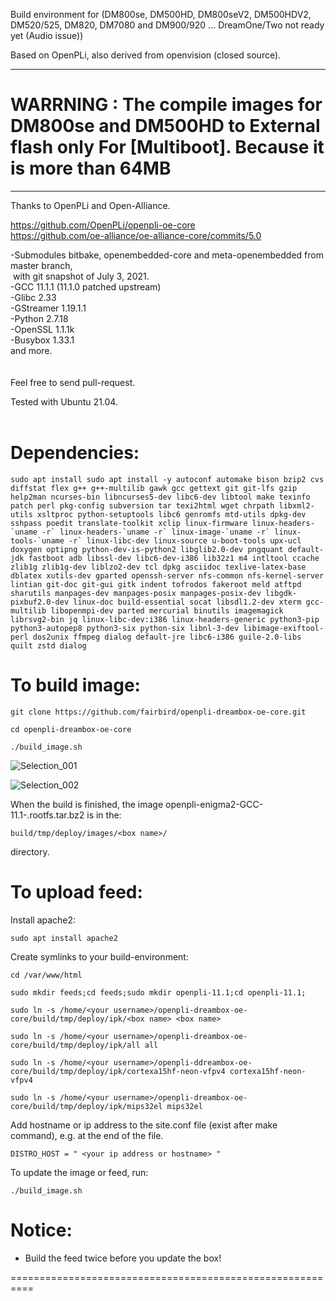 Build environment for (DM800se, DM500HD, DM800seV2, DM500HDV2, DM520/525, DM820, DM7080 and DM900/920 ... DreamOne/Two not ready yet (Audio issue))

Based on OpenPLi, also derived from openvision (closed source).<br>

 **************************************************************************************************************************
# WARRNING : The compile images for DM800se and DM500HD to External flash only For [Multiboot]. Because it is more than 64MB
 **************************************************************************************************************************

Thanks to OpenPLi and Open-Alliance.

https://github.com/OpenPLi/openpli-oe-core<br>
https://github.com/oe-alliance/oe-alliance-core/commits/5.0

-Submodules bitbake, openembedded-core and meta-openembedded from master branch,<br>
&nbsp;with git snapshot of July 3, 2021.<br>
-GCC 11.1.1 (11.1.0 patched upstream) <br>
-Glibc 2.33<br>
-GStreamer 1.19.1.1<br>
-Python 2.7.18<br>
-OpenSSL 1.1.1k<br>
-Busybox 1.33.1<br>
and more.<br>
<br>
<br>
Feel free to send pull-request.

Tested with Ubuntu 21.04.
<br>
<br>
# Dependencies:
```
sudo apt install sudo apt install -y autoconf automake bison bzip2 cvs diffstat flex g++ g++-multilib gawk gcc gettext git git-lfs gzip help2man ncurses-bin libncurses5-dev libc6-dev libtool make texinfo patch perl pkg-config subversion tar texi2html wget chrpath libxml2-utils xsltproc python-setuptools libc6 genromfs mtd-utils dpkg-dev sshpass poedit translate-toolkit xclip linux-firmware linux-headers-`uname -r` linux-headers-`uname -r` linux-image-`uname -r` linux-tools-`uname -r` linux-libc-dev linux-source u-boot-tools upx-ucl doxygen optipng python-dev-is-python2 libglib2.0-dev pngquant default-jdk fastboot adb libssl-dev libc6-dev-i386 lib32z1 m4 intltool ccache zlib1g zlib1g-dev liblzo2-dev tcl dpkg asciidoc texlive-latex-base dblatex xutils-dev gparted openssh-server nfs-common nfs-kernel-server lintian git-doc git-gui gitk indent tofrodos fakeroot meld atftpd sharutils manpages-dev manpages-posix manpages-posix-dev libgdk-pixbuf2.0-dev linux-doc build-essential socat libsdl1.2-dev xterm gcc-multilib libopenmpi-dev parted mercurial binutils imagemagick librsvg2-bin jq linux-libc-dev:i386 linux-headers-generic python3-pip python3-autopep8 python3-six python-six libnl-3-dev libimage-exiftool-perl dos2unix ffmpeg dialog default-jre libc6-i386 guile-2.0-libs quilt zstd dialog
```
# To build image:
```
git clone https://github.com/fairbird/openpli-dreambox-oe-core.git

cd openpli-dreambox-oe-core

./build_image.sh
```
![Selection_001](https://user-images.githubusercontent.com/1761779/130413731-c24a2ddd-ca71-437e-8734-bdfc2f8729ff.png)

![Selection_002](https://user-images.githubusercontent.com/1761779/130413735-8f2a0caf-e3f7-4264-b33e-b474ac13d245.png)

When the build is finished, the image openpli-enigma2-GCC-11.1-<box name>.rootfs.tar.bz2 is in the:
```
build/tmp/deploy/images/<box name>/
```
directory.

# To upload feed:

Install apache2:
```
sudo apt install apache2
```
Create symlinks to your build-environment:
```
cd /var/www/html

sudo mkdir feeds;cd feeds;sudo mkdir openpli-11.1;cd openpli-11.1;

sudo ln -s /home/<your username>/openpli-dreambox-oe-core/build/tmp/deploy/ipk/<box name> <box name> 

sudo ln -s /home/<your username>/openpli-dreambox-oe-core/build/tmp/deploy/ipk/all all

sudo ln -s /home/<your username>/openpli-ddreambox-oe-core/build/tmp/deploy/ipk/cortexa15hf-neon-vfpv4 cortexa15hf-neon-vfpv4
  
sudo ln -s /home/<your username>/openpli-dreambox-oe-core/build/tmp/deploy/ipk/mips32el mips32el
```
Add hostname or ip address to the site.conf file (exist after make command), e.g. at the end of the file.
```
DISTRO_HOST = " <your ip address or hostname> "
```
To update the image or feed, run:
```
./build_image.sh
```

# Notice: 
* Build the feed twice before you update the box!

==========================================================
